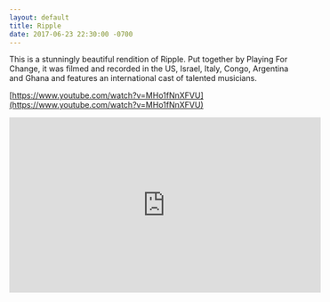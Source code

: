 ```yaml
---
layout: default
title: Ripple
date: 2017-06-23 22:30:00 -0700
---
```


This is a stunningly beautiful rendition of Ripple. Put together by Playing For Change, it was filmed and recorded in the US, Israel, Italy, Congo, Argentina and Ghana and features an international cast of talented musicians.

[https://www.youtube.com/watch?v=MHo1fNnXFVU](https://www.youtube.com/watch?v=MHo1fNnXFVU)

<iframe width="560" height="315" src="https://www.youtube.com/embed/MHo1fNnXFVU" frameborder="0" allowfullscreen></iframe>
